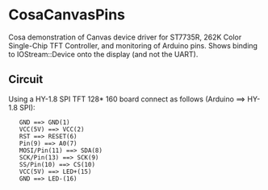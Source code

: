 CosaCanvasPins
==============

Cosa demonstration of Canvas device driver for ST7735R, 262K Color 
Single-Chip TFT Controller, and monitoring of Arduino pins.
Shows binding to IOStream::Device onto the display (and not the UART).

Circuit
-------
Using a HY-1.8 SPI TFT 128* 160 board connect as follows (Arduino ==>
HY-1.8 SPI):

       GND ==> GND(1)  
       VCC(5V) ==> VCC(2)  
       RST ==> RESET(6)  
       Pin(9) ==> A0(7)  
       MOSI/Pin(11) ==> SDA(8)  
       SCK/Pin(13) ==> SCK(9)  
       SS/Pin(10) ==> CS(10)  
       VCC(5V) ==> LED+(15)  
       GND ==> LED-(16)    




